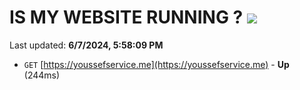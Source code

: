 # IS MY WEBSITE RUNNING ? [![](https://img.shields.io/static/v1?label=Sponsor&message=%E2%9D%A4&logo=GitHub&color=%23fe8e86)](https://github.com/sponsors/Youssef-Lehmam)

Last updated: **6/7/2024, 5:58:09 PM**

- `GET` [https://youssefservice.me](https://youssefservice.me) - **Up** (244ms)
